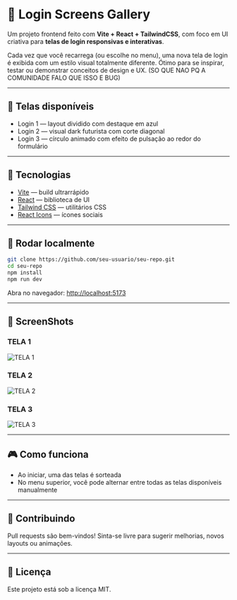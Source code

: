 # 🔐 Login Screens Gallery

Um projeto frontend feito com **Vite + React + TailwindCSS**, com foco em UI criativa para **telas de login responsivas e interativas**.

Cada vez que você recarrega (ou escolhe no menu), uma nova tela de login é exibida com um estilo visual totalmente diferente. Ótimo para se inspirar, testar ou demonstrar conceitos de design e UX. (SO QUE NAO PQ A COMUNIDADE FALO QUE ISSO E BUG)

---

## 📸 Telas disponíveis

- Login 1 — layout dividido com destaque em azul
- Login 2 — visual dark futurista com corte diagonal
- Login 3 — círculo animado com efeito de pulsação ao redor do formulário

---

## 🧪 Tecnologias

- [Vite](https://vitejs.dev/) — build ultrarrápido
- [React](https://react.dev/) — biblioteca de UI
- [Tailwind CSS](https://tailwindcss.com/) — utilitários CSS
- [React Icons](https://react-icons.github.io/react-icons/) — ícones sociais

---

## 🚀 Rodar localmente

```bash
git clone https://github.com/seu-usuario/seu-repo.git
cd seu-repo
npm install
npm run dev
```

Abra no navegador: [http://localhost:5173](http://localhost:5173)


---

## 📸 ScreenShots
### TELA 1
![TELA 1](https://github.com/user-attachments/assets/dd1c695f-eda9-4f4e-b2c6-dcd1bdd49183)
### TELA 2
![TELA 2](https://github.com/user-attachments/assets/c0735fb9-63f6-487c-b4f6-4ea2be7e61b1)
### TELA 3
![TELA 3](https://github.com/user-attachments/assets/118e1cff-a8a6-4908-93d4-41b70710e5da)


---

## 🎮 Como funciona

- Ao iniciar, uma das telas é sorteada
- No menu superior, você pode alternar entre todas as telas disponíveis manualmente

---

## 🤝 Contribuindo

Pull requests são bem-vindos! Sinta-se livre para sugerir melhorias, novos layouts ou animações.

---

## 📄 Licença

Este projeto está sob a licença MIT.
